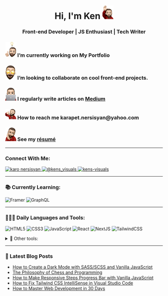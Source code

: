 <h1 align="center">Hi, I'm Ken <img src="./memoji-greeting.png" alt="my memoji" width="35"/></h1>
<h3 align="center">Front-end Developer | JS Enthusiast | Tech Writer</h3>

<div>
    <h3>
        <img src="./memoji-working.png" alt="my memoji" width="35"/> I’m currently working on My Portfolio
    </h3>
</div>
<div>
    <h3>
        <img src="./memoji-collaborate.png" alt="my memoji" width="35"/> I’m looking to collaborate on cool front-end projects.
    </h3>
</div>
<div>
    <h3>
        <img src="./memoji-notebook.png" alt="my memoji" width="35"/> I regularly write articles on <a href="https://medium.com/@kens_visuals">Medium</a>
    </h3>
</div>
<div>
    <h3>
        <img src="./memoji-contactme.png" alt="my memoji" width="35"/> How to reach me <b>karapet.nersisyan@yahoo.com</b>
    </h3>
</div>
<div>
    <h3>
        <img src="./memoji-resume.png" alt="my memoji" width="35"/> See my <a href="https://drive.google.com/file/d/1KY0jRMqNKRCw4acLQLNf99ndeWbwC0XX/view?usp=sharing">résumé</a>
    </h3>
</div>

---

<h3 align="left">Connect With Me:</h3>

<p align="left">
    <a href="https://www.linkedin.com/in/karo-nersisyan-135118129/" target="_blank">
        <img src="https://img.shields.io/badge/linkedin-%230077B5.svg?style=for-the-badge&logo=linkedin&logoColor=white" alt="karo nersisyan" />
    </a>
    <a href="https://medium.com/@kens_visuals" target="_blank">
        <img src="https://img.shields.io/badge/Medium-12100E?style=for-the-badge&logo=medium&logoColor=white" alt="@kens_visuals" />
    </a>
    <a href="https://codepen.io/kens-visuals" target="_blank">
        <img src="https://img.shields.io/badge/Codepen-000000?style=for-the-badge&logo=codepen&logoColor=white" alt="kens-visuals" />
    </a>
</p>

---

<h3 align="left">📚 Currently Learning:</h3>

![Framer](https://img.shields.io/badge/Framer-black?style=for-the-badge&logo=framer&logoColor=blue) ![GraphQL](https://img.shields.io/badge/-GraphQL-E10098?style=for-the-badge&logo=graphql&logoColor=white)

---

<h3 align="left">👨🏻‍💻 Daily Languages and Tools:</h3>

![HTML5](https://img.shields.io/badge/html5-%23E34F26.svg?style=for-the-badge&logo=html5&logoColor=white) ![CSS3](https://img.shields.io/badge/css3-%231572B6.svg?style=for-the-badge&logo=css3&logoColor=white) ![JavaScript](https://img.shields.io/badge/JavaScript-black?style=for-the-badge&logo=javascript&logoColor=%23F7DF1E) ![React](https://img.shields.io/badge/react-%2320232a.svg?style=for-the-badge&logo=react&logoColor=%2361DAFB) ![NextJS](https://img.shields.io/badge/next.js-000000?style=for-the-badge&logo=nextdotjs&logoColor=white) ![TailwindCSS](https://img.shields.io/badge/Tailwind_CSS-38B2AC?style=for-the-badge&logo=tailwind-css&logoColor=white) 

<details align="left">
    <summary>🧰 Other tools:</summary>

![styled-components](https://img.shields.io/badge/styled--components-DB7093?style=for-the-badge&logo=styled-components&logoColor=white) ![SASS](https://img.shields.io/badge/SASS-hotpink.svg?style=for-the-badge&logo=SASS&logoColor=white) ![Git](https://img.shields.io/badge/git-%23F05033.svg?style=for-the-badge&logo=git&logoColor=white) ![GitHub](https://img.shields.io/badge/github-%23121011.svg?style=for-the-badge&logo=github&logoColor=white) ![Jest](https://img.shields.io/badge/-jest-%23C21325?style=for-the-badge&logo=jest&logoColor=white) ![Figma](https://img.shields.io/badge/figma-%23F24E1E.svg?style=for-the-badge&logo=figma&logoColor=white) ![Adobe XD](https://img.shields.io/badge/Adobe%20XD-470137?style=for-the-badge&logo=Adobe%20XD&logoColor=#FF61F6) ![Bootstrap](https://img.shields.io/badge/bootstrap-%23563D7C.svg?style=for-the-badge&logo=bootstrap&logoColor=white) ![NPM](https://img.shields.io/badge/NPM-%23000000.svg?style=for-the-badge&logo=npm&logoColor=white) ![Visual Studio Code](https://img.shields.io/badge/Visual%20Studio%20Code-0078d7.svg?style=for-the-badge&logo=visual-studio-code&logoColor=white) ![Markdown](https://img.shields.io/badge/markdown-%23000000.svg?style=for-the-badge&logo=markdown&logoColor=white) ![Babel](https://img.shields.io/badge/Babel-F9DC3e?style=for-the-badge&logo=babel&logoColor=black) ![ESLint](https://img.shields.io/badge/ESLint-4B3263?style=for-the-badge&logo=eslint&logoColor=white) ![Material-UI](https://img.shields.io/badge/Material%20UI-007FFF?style=for-the-badge&logo=mui&logoColor=white) ![Git Kraken](https://img.shields.io/badge/GitKraken-179287?style=for-the-badge&logo=GitKraken&logoColor=white) ![React Router](https://img.shields.io/badge/React_Router-CA4245?style=for-the-badge&logo=react-router&logoColor=white)

</details>

---

### 📓 Latest Blog Posts

<!-- BLOG-POST-LIST:START -->
- [How to Create a Dark Mode with SASS/SCSS and Vanilla JavaScript](https://javascript.plainenglish.io/how-to-create-a-dark-mode-with-sass-scss-and-vanilla-javascript-e1c7835cf474?source=rss-67e5d23d8b5------2)
- [The Philosophy of Chess and Programming](https://javascript.plainenglish.io/the-philosophy-of-chess-and-programming-3e435ef8bf14?source=rss-67e5d23d8b5------2)
- [How to Make Responsive Steps Progress Bar with Vanilla JavaScript](https://javascript.plainenglish.io/how-to-make-responsive-steps-progress-bar-with-vanilla-javascript-65dfa0515811?source=rss-67e5d23d8b5------2)
- [How to Fix Tailwind CSS IntelliSense in Visual Studio Code](https://javascript.plainenglish.io/how-to-fix-tailwind-css-intellisense-in-visual-studio-code-3dede794df21?source=rss-67e5d23d8b5------2)
- [How to Master Web Development in 30 Days](https://javascript.plainenglish.io/how-to-master-web-development-in-30-days-8f6d29237361?source=rss-67e5d23d8b5------2)
<!-- BLOG-POST-LIST:END -->
